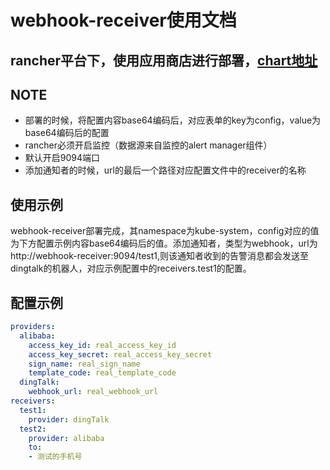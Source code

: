 # webhook-receiver使用文档

## rancher平台下，使用应用商店进行部署，[chart地址](https://github.com/gangchang/pandaria-catalog)

## NOTE

- 部署的时候，将配置内容base64编码后，对应表单的key为config，value为base64编码后的配置
- rancher必须开启监控（数据源来自监控的alert manager组件）
- 默认开启9094端口
- 添加通知者的时候，url的最后一个路径对应配置文件中的receiver的名称


## 使用示例

webhook-receiver部署完成，其namespace为kube-system，config对应的值为下方配置示例内容base64编码后的值。添加通知者，类型为webhook，url为http://webhook-receiver:9094/test1,则该通知者收到的告警消息都会发送至dingtalk的机器人，对应示例配置中的receivers.test1的配置。


## 配置示例
```yaml
providers:
  alibaba:
    access_key_id: real_access_key_id
    access_key_secret: real_access_key_secret
    sign_name: real_sign_name
    template_code: real_template_code
  dingTalk:
    webhook_url: real_webhook_url
receivers:
  test1:
    provider: dingTalk
  test2:
    provider: alibaba
    to:
    - 测试的手机号
```
